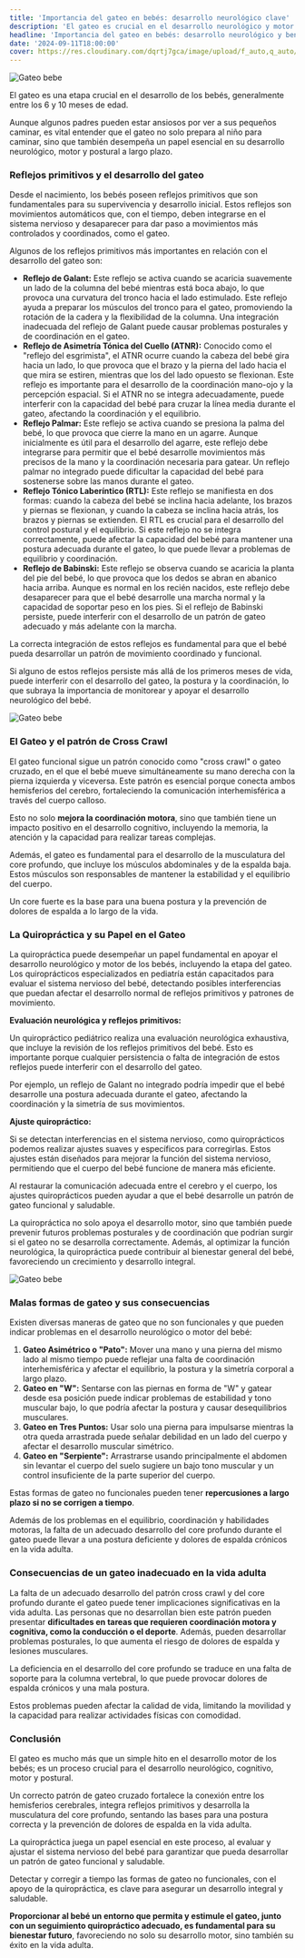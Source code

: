 ```yaml
---
title: 'Importancia del gateo en bebés: desarrollo neurológico clave'
description: 'El gateo es crucial en el desarrollo neurológico y motor de los bebés. Ayuda a fortalecer la coordinación, el equilibrio y la postura para un crecimiento óptimo.'
headline: 'Importancia del gateo en bebés: desarrollo neurológico y beneficios posturales'
date: '2024-09-11T18:00:00'
cover: https://res.cloudinary.com/dqrtj7gca/image/upload/f_auto,q_auto/v1/website/blog/gateo-bebe-2
---
```

![Gateo bebe](https://res.cloudinary.com/dqrtj7gca/image/upload/f_auto,q_auto/v1/website/blog/gateo-bebe-2)

El gateo es una etapa crucial en el desarrollo de los bebés, generalmente entre los 6 y 10 meses de edad.

Aunque algunos padres pueden estar ansiosos por ver a sus pequeños caminar, es vital entender que el gateo no solo prepara al niño para caminar, sino que también desempeña un papel esencial en su desarrollo neurológico, motor y postural a largo plazo.

### **Reflejos primitivos y el desarrollo del gateo**

Desde el nacimiento, los bebés poseen reflejos primitivos que son fundamentales para su supervivencia y desarrollo inicial. Estos reflejos son movimientos automáticos que, con el tiempo, deben integrarse en el sistema nervioso y desaparecer para dar paso a movimientos más controlados y coordinados, como el gateo.

Algunos de los reflejos primitivos más importantes en relación con el desarrollo del gateo son:

- **Reflejo de Galant:** Este reflejo se activa cuando se acaricia suavemente un lado de la columna del bebé mientras está boca abajo, lo que provoca una curvatura del tronco hacia el lado estimulado. Este reflejo ayuda a preparar los músculos del tronco para el gateo, promoviendo la rotación de la cadera y la flexibilidad de la columna. Una integración inadecuada del reflejo de Galant puede causar problemas posturales y de coordinación en el gateo.
- **Reflejo de Asimetría Tónica del Cuello (ATNR):** Conocido como el "reflejo del esgrimista", el ATNR ocurre cuando la cabeza del bebé gira hacia un lado, lo que provoca que el brazo y la pierna del lado hacia el que mira se estiren, mientras que los del lado opuesto se flexionan. Este reflejo es importante para el desarrollo de la coordinación mano-ojo y la percepción espacial. Si el ATNR no se integra adecuadamente, puede interferir con la capacidad del bebé para cruzar la línea media durante el gateo, afectando la coordinación y el equilibrio.
- **Reflejo Palmar:** Este reflejo se activa cuando se presiona la palma del bebé, lo que provoca que cierre la mano en un agarre. Aunque inicialmente es útil para el desarrollo del agarre, este reflejo debe integrarse para permitir que el bebé desarrolle movimientos más precisos de la mano y la coordinación necesaria para gatear. Un reflejo palmar no integrado puede dificultar la capacidad del bebé para sostenerse sobre las manos durante el gateo.
- **Reflejo Tónico Laberíntico (RTL):** Este reflejo se manifiesta en dos formas: cuando la cabeza del bebé se inclina hacia adelante, los brazos y piernas se flexionan, y cuando la cabeza se inclina hacia atrás, los brazos y piernas se extienden. El RTL es crucial para el desarrollo del control postural y el equilibrio. Si este reflejo no se integra correctamente, puede afectar la capacidad del bebé para mantener una postura adecuada durante el gateo, lo que puede llevar a problemas de equilibrio y coordinación.
- **Reflejo de Babinski:** Este reflejo se observa cuando se acaricia la planta del pie del bebé, lo que provoca que los dedos se abran en abanico hacia arriba. Aunque es normal en los recién nacidos, este reflejo debe desaparecer para que el bebé desarrolle una marcha normal y la capacidad de soportar peso en los pies. Si el reflejo de Babinski persiste, puede interferir con el desarrollo de un patrón de gateo adecuado y más adelante con la marcha.

La correcta integración de estos reflejos es fundamental para que el bebé pueda desarrollar un patrón de movimiento coordinado y funcional.

Si alguno de estos reflejos persiste más allá de los primeros meses de vida, puede interferir con el desarrollo del gateo, la postura y la coordinación, lo que subraya la importancia de monitorear y apoyar el desarrollo neurológico del bebé.

![Gateo bebe](https://res.cloudinary.com/dqrtj7gca/image/upload/f_auto,q_auto/v1/website/blog/gateo-bebe)

### **El Gateo y el patrón de Cross Crawl**

El gateo funcional sigue un patrón conocido como "cross crawl" o gateo cruzado, en el que el bebé mueve simultáneamente su mano derecha con la pierna izquierda y viceversa. Este patrón es esencial porque conecta ambos hemisferios del cerebro, fortaleciendo la comunicación interhemisférica a través del cuerpo calloso.

Esto no solo **mejora la coordinación motora**, sino que también tiene un impacto positivo en el desarrollo cognitivo, incluyendo la memoria, la atención y la capacidad para realizar tareas complejas.

Además, el gateo es fundamental para el desarrollo de la musculatura del core profundo, que incluye los músculos abdominales y de la espalda baja. Estos músculos son responsables de mantener la estabilidad y el equilibrio del cuerpo.

Un core fuerte es la base para una buena postura y la prevención de dolores de espalda a lo largo de la vida.

### **La Quiropráctica y su Papel en el Gateo**

La quiropráctica puede desempeñar un papel fundamental en apoyar el desarrollo neurológico y motor de los bebés, incluyendo la etapa del gateo. Los quiroprácticos especializados en pediatría están capacitados para evaluar el sistema nervioso del bebé, detectando posibles interferencias que puedan afectar el desarrollo normal de reflejos primitivos y patrones de movimiento.

**Evaluación neurológica y reflejos primitivos:**

Un quiropráctico pediátrico realiza una evaluación neurológica exhaustiva, que incluye la revisión de los reflejos primitivos del bebé. Esto es importante porque cualquier persistencia o falta de integración de estos reflejos puede interferir con el desarrollo del gateo.

Por ejemplo, un reflejo de Galant no integrado podría impedir que el bebé desarrolle una postura adecuada durante el gateo, afectando la coordinación y la simetría de sus movimientos.

**Ajuste quiropráctico:**

Si se detectan interferencias en el sistema nervioso, como quiroprácticos podemos realizar ajustes suaves y específicos para corregirlas. Estos ajustes están diseñados para mejorar la función del sistema nervioso, permitiendo que el cuerpo del bebé funcione de manera más eficiente.

Al restaurar la comunicación adecuada entre el cerebro y el cuerpo, los ajustes quiroprácticos pueden ayudar a que el bebé desarrolle un patrón de gateo funcional y saludable.

La quiropráctica no solo apoya el desarrollo motor, sino que también puede prevenir futuros problemas posturales y de coordinación que podrían surgir si el gateo no se desarrolla correctamente. Además, al optimizar la función neurológica, la quiropráctica puede contribuir al bienestar general del bebé, favoreciendo un crecimiento y desarrollo integral.

![Gateo bebe](https://res.cloudinary.com/dqrtj7gca/image/upload/f_auto,q_auto/v1/website/blog/gateo-bebe-3)

### **Malas formas de gateo y sus consecuencias**

Existen diversas maneras de gateo que no son funcionales y que pueden indicar problemas en el desarrollo neurológico o motor del bebé:

1. **Gateo Asimétrico o "Pato":** Mover una mano y una pierna del mismo lado al mismo tiempo puede reflejar una falta de coordinación interhemisférica y afectar el equilibrio, la postura y la simetría corporal a largo plazo.
2. **Gateo en "W":** Sentarse con las piernas en forma de "W" y gatear desde esa posición puede indicar problemas de estabilidad y tono muscular bajo, lo que podría afectar la postura y causar desequilibrios musculares.
3. **Gateo en Tres Puntos:** Usar solo una pierna para impulsarse mientras la otra queda arrastrada puede señalar debilidad en un lado del cuerpo y afectar el desarrollo muscular simétrico.
4. **Gateo en "Serpiente":** Arrastrarse usando principalmente el abdomen sin levantar el cuerpo del suelo sugiere un bajo tono muscular y un control insuficiente de la parte superior del cuerpo.

Estas formas de gateo no funcionales pueden tener **repercusiones a largo plazo si no se corrigen a tiempo**.

Además de los problemas en el equilibrio, coordinación y habilidades motoras, la falta de un adecuado desarrollo del core profundo durante el gateo puede llevar a una postura deficiente y dolores de espalda crónicos en la vida adulta.

### **Consecuencias de un gateo inadecuado en la vida adulta**

La falta de un adecuado desarrollo del patrón cross crawl y del core profundo durante el gateo puede tener implicaciones significativas en la vida adulta. Las personas que no desarrollan bien este patrón pueden presentar **dificultades en tareas que requieren coordinación motora y cognitiva, como la conducción o el deporte**. Además, pueden desarrollar problemas posturales, lo que aumenta el riesgo de dolores de espalda y lesiones musculares.

La deficiencia en el desarrollo del core profundo se traduce en una falta de soporte para la columna vertebral, lo que puede provocar dolores de espalda crónicos y una mala postura.

Estos problemas pueden afectar la calidad de vida, limitando la movilidad y la capacidad para realizar actividades físicas con comodidad.

### **Conclusión**

El gateo es mucho más que un simple hito en el desarrollo motor de los bebés; es un proceso crucial para el desarrollo neurológico, cognitivo, motor y postural.

Un correcto patrón de gateo cruzado fortalece la conexión entre los hemisferios cerebrales, integra reflejos primitivos y desarrolla la musculatura del core profundo, sentando las bases para una postura correcta y la prevención de dolores de espalda en la vida adulta.

La quiropráctica juega un papel esencial en este proceso, al evaluar y ajustar el sistema nervioso del bebé para garantizar que pueda desarrollar un patrón de gateo funcional y saludable.

Detectar y corregir a tiempo las formas de gateo no funcionales, con el apoyo de la quiropráctica, es clave para asegurar un desarrollo integral y saludable.

**Proporcionar al bebé un entorno que permita y estimule el gateo, junto con un seguimiento quiropráctico adecuado, es fundamental para su bienestar futuro**, favoreciendo no solo su desarrollo motor, sino también su éxito en la vida adulta.
